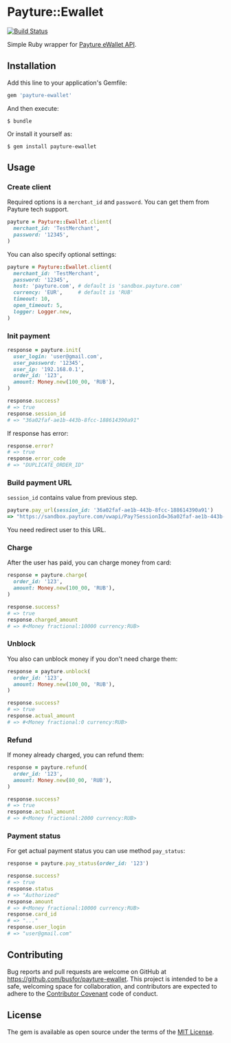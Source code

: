 # Payture::Ewallet

[![Build Status](https://travis-ci.org/busfor/payture-ewallet.svg?branch=master)](https://travis-ci.org/busfor/payture-ewallet)

Simple Ruby wrapper for [Payture eWallet API](http://payture.com/integration/api/#ewallet_).

## Installation

Add this line to your application's Gemfile:

```ruby
gem 'payture-ewallet'
```

And then execute:

    $ bundle

Or install it yourself as:

    $ gem install payture-ewallet

## Usage

### Create client

Required options is a `merchant_id` and `password`. You can get them from Payture tech support.

```ruby
payture = Payture::Ewallet.client(
  merchant_id: 'TestMerchant',
  password: '12345',
)
```

You can also specify optional settings:

```ruby
payture = Payture::Ewallet.client(
  merchant_id: 'TestMerchant',
  password: '12345',
  host: 'payture.com', # default is 'sandbox.payture.com'
  currency: 'EUR',     # default is 'RUB'
  timeout: 10,
  open_timeout: 5,
  logger: Logger.new,
)
```

### Init payment

```ruby
response = payture.init(
  user_login: 'user@gmail.com',
  user_password: '12345',
  user_ip: '192.168.0.1',
  order_id: '123',
  amount: Money.new(100_00, 'RUB'),
)

response.success?
# => true
response.session_id
# => "36a02faf-ae1b-443b-8fcc-188614390a91"
```

If response has error:

```ruby
response.error?
# => true
response.error_code
# => "DUPLICATE_ORDER_ID"
```

### Build payment URL

`session_id` contains value from previous step.

```ruby
payture.pay_url(session_id: '36a02faf-ae1b-443b-8fcc-188614390a91')
=> "https://sandbox.payture.com/vwapi/Pay?SessionId=36a02faf-ae1b-443b-8fcc-188614390a91"
```

You need redirect user to this URL.

### Charge

After the user has paid, you can charge money from card:

```ruby
response = payture.charge(
  order_id: '123',
  amount: Money.new(100_00, 'RUB'),
)

response.success?
# => true
response.charged_amount
# => #<Money fractional:10000 currency:RUB>
```

### Unblock

You also can unblock money if you don't need charge them:

```ruby
response = payture.unblock(
  order_id: '123',
  amount: Money.new(100_00, 'RUB'),
)

response.success?
# => true
response.actual_amount
# => #<Money fractional:0 currency:RUB>
```

### Refund

If money already charged, you can refund them:

```ruby
response = payture.refund(
  order_id: '123',
  amount: Money.new(80_00, 'RUB'),
)

response.success?
# => true
response.actual_amount
# => #<Money fractional:2000 currency:RUB>
```

### Payment status

For get actual payment status you can use method `pay_status`:

```ruby
response = payture.pay_status(order_id: '123')

response.success?
# => true
response.status
# => "Authorized"
response.amount
# => #<Money fractional:10000 currency:RUB>
response.card_id
# => "..."
response.user_login
# => "user@gmail.com"
```

## Contributing

Bug reports and pull requests are welcome on GitHub at https://github.com/busfor/payture-ewallet. This project is intended to be a safe, welcoming space for collaboration, and contributors are expected to adhere to the [Contributor Covenant](http://contributor-covenant.org) code of conduct.


## License

The gem is available as open source under the terms of the [MIT License](http://opensource.org/licenses/MIT).

